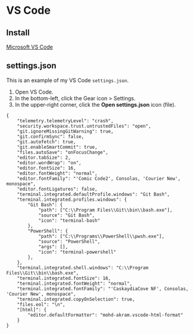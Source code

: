 # VS Code

## Install

[Microsoft VS Code](https://code.visualstudio.com/)


## settings.json

This is an example of my VS Code `settings.json`. 

1. Open VS Code.
2. In the bottom-left, click the Gear icon > Settings.
3. In the upper-right corner, click the **Open settings.json** icon (file).

```
{
    "telemetry.telemetryLevel": "crash",
    "security.workspace.trust.untrustedFiles": "open",
    "git.ignoreMissingGitWarning": true,
    "git.confirmSync": false,
    "git.autofetch": true,
    "git.enableSmartCommit": true,
    "files.autoSave": "onFocusChange",
    "editor.tabSize": 2,
    "editor.wordWrap": "on",
    "editor.fontSize": 16,
    "editor.fontWeight": "normal",
    "editor.fontFamily": "'Comic Code2', Consolas, 'Courier New', monospace",
    "editor.fontLigatures": false,
    "terminal.integrated.defaultProfile.windows": "Git Bash",
    "terminal.integrated.profiles.windows": {
        "Git Bash": {
            "path": ["C:\\Program Files\\Git\\bin\\bash.exe"],
            "source": "Git Bash",
            "icon": "terminal-bash"
        },
        "PowerShell": { 
            "path": ["C:\\Programs\\PowerShell\\pwsh.exe"], 
            "source": "PowerShell", 
            "args": [], 
            "icon": "terminal-powershell" 
        },
    },
    "terminal.integrated.shell.windows": "C:\\Program Files\\Git\\bin\\bash.exe",
    "terminal.integrated.fontSize": 16,
    "terminal.integrated.fontWeight": "normal",
    "terminal.integrated.fontFamily": "'CaskaydiaCove NF', Consolas, 'Courier New', monospace",
    "terminal.integrated.copyOnSelection": true,
    "files.eol": "\n",
    "[html]": {
        "editor.defaultFormatter": "mohd-akram.vscode-html-format"
    }
}
```
